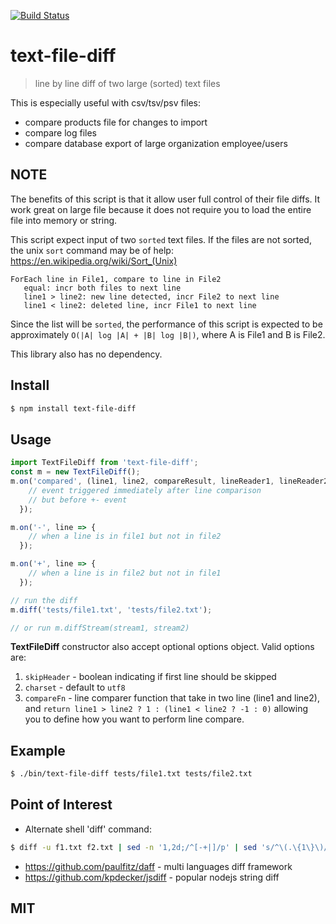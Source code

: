 [![Build Status](https://travis-ci.org/niiknow/text-file-diff.svg?branch=master)](https://travis-ci.org/niiknow/text-file-diff)
# text-file-diff
> line by line diff of two large (sorted) text files

This is especially useful with csv/tsv/psv files:
- compare products file for changes to import
- compare log files 
- compare database export of large organization employee/users 

## NOTE
The benefits of this script is that it allow user full control of their file diffs.  It work great on large file because it does not require you to load the entire file into memory or string.

This script expect input of two `sorted` text files.  If the files are not sorted, the unix `sort` command may be of help: https://en.wikipedia.org/wiki/Sort_(Unix)

```
ForEach line in File1, compare to line in File2 
   equal: incr both files to next line
   line1 > line2: new line detected, incr File2 to next line
   line1 < line2: deleted line, incr File1 to next line
```

Since the list will be `sorted`, the performance of this script is expected to be approximately `O(|A| log |A| + |B| log |B|)`, where A is File1 and B is File2.

This library also has no dependency.

## Install

```bash
$ npm install text-file-diff
```

## Usage
```js
import TextFileDiff from 'text-file-diff';
const m = new TextFileDiff();
m.on('compared', (line1, line2, compareResult, lineReader1, lineReader2) => {
    // event triggered immediately after line comparison
    // but before +- event
  });

m.on('-', line => {
    // when a line is in file1 but not in file2
  });

m.on('+', line => {
    // when a line is in file2 but not in file1
  });

// run the diff
m.diff('tests/file1.txt', 'tests/file2.txt');

// or run m.diffStream(stream1, stream2)
```

**TextFileDiff** constructor also accept optional options object.  Valid options are:
1. `skipHeader` - boolean indicating if first line should be skipped
2. `charset` - default to `utf8`
3. `compareFn` - line comparer function that take in two line (line1 and line2), and `return line1 > line2 ? 1 : (line1 < line2 ? -1 : 0)` allowing you to define how you want to perform line compare.

## Example
```bash
$ ./bin/text-file-diff tests/file1.txt tests/file2.txt
```

## Point of Interest

* Alternate shell 'diff' command:
```bash
$ diff -u f1.txt f2.txt | sed -n '1,2d;/^[-+|]/p' | sed 's/^\(.\{1\}\)/\1|/'
```

* https://github.com/paulfitz/daff - multi languages diff framework
* https://github.com/kpdecker/jsdiff - popular nodejs string diff

## MIT
